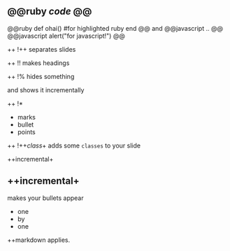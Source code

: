 ## @@ruby ___code___ @@ ##
@@ruby
  def ohai()
    #for highlighted ruby
  end
@@
and @@javascript .. @@
@@javascript
  alert("for javascript!")
@@

++
!\++
separates slides

++
!!
makes headings

++
!\%
hides something

and shows it incrementally

++
!*

* marks
* bullet
* points

++
!\++_class_+
adds some `classes` to your slide

++incremental+
## \++incremental+ ##
makes your bullets appear

* one
* by
* one

++markdown applies.